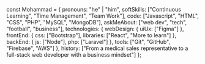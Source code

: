 const Mohammad = {
    pronouns: "he" | "him",
    softSkills: ["Continuous Learning", "Time Management", "Team Work"],
    code: ["Javascript", "HTML", "CSS", "PHP", "MySQL", "MongoDB"],
    askMeAbout: ["web dev", "tech", "football", "business"],
    technologies: {
        webDesign: {
		uiUx: ["Figma"]
  		},
        frontEnd: {
		css: ["Bootstrap"],
  		libraries: ["React", "More to learn"]
		},
	backEnd: {
 		js: ["Node"],
		php: ["Laravel"]
		},
  	tools: ["Git", "GitHub", "Firebase", "AWS"]
	},
    history: ["From a medical sales representative to a full-stack web developer with a business mindset"]
};
